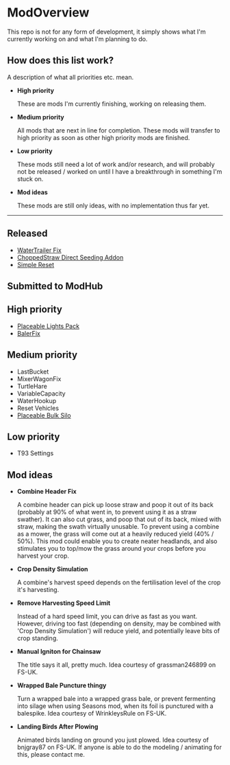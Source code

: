 # ModOverview
This repo is not for any form of development, it simply shows what I'm currently working on and what I'm planning to do.

## How does this list work?
A description of what all priorities etc. mean.

* **High priority**

   These are mods I'm currently finishing, working on releasing them.

* **Medium priority**

   All mods that are next in line for completion. These mods will transfer to high priority as soon as other high priority mods are finished.
   
* **Low priority**

   These mods still need a lot of work and/or research, and will probably not be released / worked on until I have a breakthrough in something I'm stuck on.

* **Mod ideas**

   These mods are still only ideas, with no implementation thus far yet. 

---

## Released
* [WaterTrailer Fix](https://github.com/Timmiej93/FS17_T93_WaterTrailerFix.git)
* [ChoppedStraw Direct Seeding Addon](https://github.com/Timmiej93/FS17_T93_CS_DirectSeedingAddon)
* [Simple Reset](https://github.com/Timmiej93/FS17_T93_SimpleReset)

## Submitted to ModHub

## High priority
* [Placeable Lights Pack](https://github.com/Timmiej93/FS17_T93_PlaceableLights)
* [BalerFix](https://github.com/Timmiej93/FS17_T93_BalerFix.git)

## Medium priority
* LastBucket
* MixerWagonFix
* TurtleHare
* VariableCapacity
* WaterHookup
* Reset Vehicles
* [Placeable Bulk Silo](https://github.com/Timmiej93/FS17_T93_BulkSilo)

## Low priority
* T93 Settings

## Mod ideas
* **Combine Header Fix**

   A combine header can pick up loose straw and poop it out of its back (probably at 90% of what went in, to prevent using it as a straw swather). It can also cut grass, and poop that out of its back, mixed with straw, making the swath virtually unusable. To prevent using a combine as a mower, the grass will come out at a heavily reduced yield (40% / 50%). This mod could enable you to create neater headlands, and also stimulates you to top/mow the grass around your crops before you harvest your crop.

* **Crop Density Simulation**

   A combine's harvest speed depends on the fertilisation level of the crop it's harvesting.
   
* **Remove Harvesting Speed Limit**

   Instead of a hard speed limit, you can drive as fast as you want. However, driving too fast (depending on density, may be combined with 'Crop Density Simulation') will reduce yield, and potentially leave bits of crop standing. 

* **Manual Igniton for Chainsaw**

   The title says it all, pretty much. Idea courtesy of grassman246899 on FS-UK.

* **Wrapped Bale Puncture thingy**

   Turn a wrapped bale into a wrapped grass bale, or prevent fermenting into silage when using Seasons mod, when its foil is punctured with a balespike. Idea courtesy of WrinkleysRule on FS-UK.

* **Landing Birds After Plowing**

   Animated birds landing on ground you just plowed. Idea courtesy of bnjgray87 on FS-UK.
   If anyone is able to do the modeling / animating for this, please contact me.
